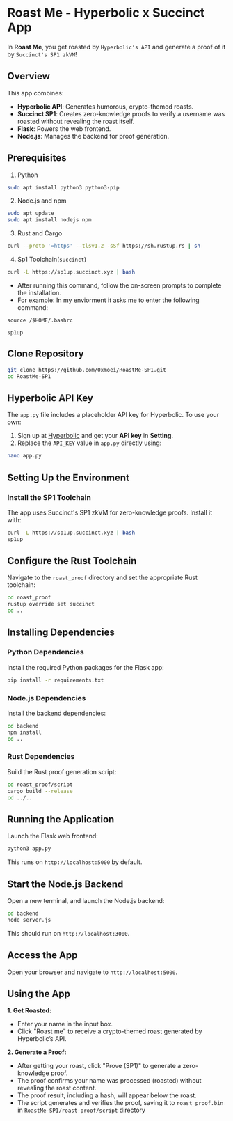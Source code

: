 # Roast Me - Hyperbolic x Succinct App
In **Roast Me**, you get roasted by `Hyperbolic's API` and generate a proof of it by `Succinct's SP1 zkVM`!

## Overview
This app combines:
- **Hyperbolic API**: Generates humorous, crypto-themed roasts.
- **Succinct SP1**: Creates zero-knowledge proofs to verify a username was roasted without revealing the roast itself.
- **Flask**: Powers the web frontend.
- **Node.js**: Manages the backend for proof generation.

## Prerequisites
1. Python
```bash
sudo apt install python3 python3-pip
```

2. Node.js and npm
```bash
sudo apt update
sudo apt install nodejs npm
```

3. Rust and Cargo
```bash
curl --proto '=https' --tlsv1.2 -sSf https://sh.rustup.rs | sh
```

4. Sp1 Toolchain(`succinct`)
```bash
curl -L https://sp1up.succinct.xyz | bash
```
* After running this command, follow the on-screen prompts to complete the installation.
* For example: In my enviorment it asks me to enter the following command:
```
source /$HOME/.bashrc
```
```
sp1up
```

## Clone Repository
```bash
git clone https://github.com/0xmoei/RoastMe-SP1.git
cd RoastMe-SP1
```

## Hyperbolic API Key
The `app.py` file includes a placeholder API key for Hyperbolic. To use your own:
1. Sign up at [Hyperbolic](https://app.hyperbolic.xyz/) and get your **API key** in **Setting**.
2. Replace the `API_KEY` value in `app.py` directly using:
```bash
nano app.py
```



## Setting Up the Environment
### Install the SP1 Toolchain
The app uses Succinct's SP1 zkVM for zero-knowledge proofs. Install it with:
```bash
curl -L https://sp1up.succinct.xyz | bash
sp1up
```

## Configure the Rust Toolchain
Navigate to the `roast_proof` directory and set the appropriate Rust toolchain:
```bash
cd roast_proof
rustup override set succinct
cd ..
```

## Installing Dependencies
### Python Dependencies
Install the required Python packages for the Flask app:
```bash
pip install -r requirements.txt
```

### Node.js Dependencies
Install the backend dependencies:
```bash 
cd backend
npm install
cd ..
```

### Rust Dependencies
Build the Rust proof generation script:
```bash
cd roast_proof/script
cargo build --release
cd ../..
```

## Running the Application
Launch the Flask web frontend:
```bash
python3 app.py
```
This runs on `http://localhost:5000` by default.

## Start the Node.js Backend
Open a new terminal, and launch the Node.js backend:
```bash
cd backend
node server.js
```
This should run on `http://localhost:3000`.


## Access the App
Open your browser and navigate to `http://localhost:5000`.

## Using the App
**1. Get Roasted:**
  - Enter your name in the input box.
  - Click "Roast me" to receive a crypto-themed roast generated by Hyperbolic’s API.

**2. Generate a Proof:**
  - After getting your roast, click "Prove (SP1)" to generate a zero-knowledge proof.
  - The proof confirms your name was processed (roasted) without revealing the roast content.
  - The proof result, including a hash, will appear below the roast.
  - The script generates and verifies the proof, saving it to `roast_proof.bin` in `RoastMe-SP1/roast-proof/script` directory



